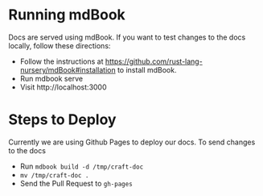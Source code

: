 # Running mdBook
Docs are served using mdBook. If you want to test changes to the docs locally, follow these directions:

* Follow the instructions at https://github.com/rust-lang-nursery/mdBook#installation to install mdBook.
* Run mdbook serve
* Visit http://localhost:3000

# Steps to Deploy
Currently we are using Github Pages to deploy our docs. To send changes to the docs
* Run `mdbook build -d /tmp/craft-doc`
* `mv /tmp/craft-doc .`
* Send the Pull Request to `gh-pages`
